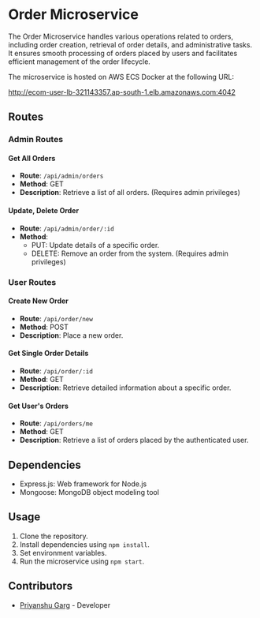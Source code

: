 # Order Microservice

The Order Microservice handles various operations related to orders, including order creation, retrieval of order details, and administrative tasks. It ensures smooth processing of orders placed by users and facilitates efficient management of the order lifecycle.

The microservice is hosted on AWS ECS Docker at the following URL:

http://ecom-user-lb-321143357.ap-south-1.elb.amazonaws.com:4042

## Routes

### Admin Routes

#### Get All Orders

- **Route**: `/api/admin/orders`
- **Method**: GET
- **Description**: Retrieve a list of all orders. (Requires admin privileges)

#### Update, Delete Order

- **Route**: `/api/admin/order/:id`
- **Method**: 
  - PUT: Update details of a specific order.
  - DELETE: Remove an order from the system. (Requires admin privileges)

### User Routes

#### Create New Order

- **Route**: `/api/order/new`
- **Method**: POST
- **Description**: Place a new order.

#### Get Single Order Details

- **Route**: `/api/order/:id`
- **Method**: GET
- **Description**: Retrieve detailed information about a specific order.

#### Get User's Orders

- **Route**: `/api/orders/me`
- **Method**: GET
- **Description**: Retrieve a list of orders placed by the authenticated user.

## Dependencies

- Express.js: Web framework for Node.js
- Mongoose: MongoDB object modeling tool

## Usage

1. Clone the repository.
2. Install dependencies using `npm install`.
3. Set environment variables.
4. Run the microservice using `npm start`.

## Contributors

- [Priyanshu Garg](#) - Developer
